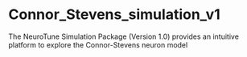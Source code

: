 # Connor_Stevens_simulation_v1
The NeuroTune Simulation Package (Version 1.0) provides an intuitive platform to explore the Connor-Stevens neuron model

